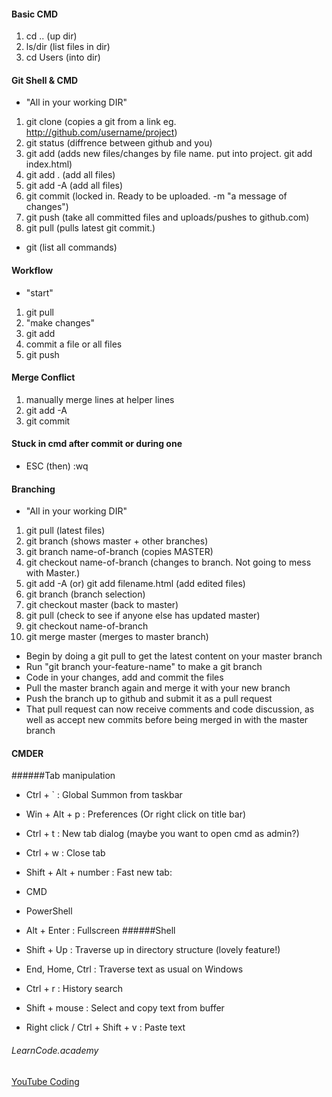 #### Basic CMD 
1. cd .. (up dir)
2. ls/dir (list files in dir)
3. cd Users (into dir)

#### Git Shell & CMD

- "All in your working DIR"

1. git clone (copies a git from a link eg. http://github.com/username/project)
2. git status (diffrence between github and you)
3. git add (adds new files/changes by file name. put into project. git add index.html)
4. git add . (add all files)
5. git add -A (add all files)
6. git commit (locked in. Ready to be uploaded. -m "a message of changes")
7. git push (take all committed files and uploads/pushes to github.com)
8. git pull (pulls latest git commit.)
- git (list all commands)

#### Workflow

- "start"
1. git pull
2. "make changes"
3. git add
4. commit a file or all files
5. git push

#### Merge Conflict

1. manually merge lines at helper lines
2. git add -A
3. git commit

#### Stuck in cmd after commit or during one

- ESC (then) :wq

#### Branching

- "All in your working DIR"

1. git pull (latest files)
2. git branch (shows master + other branches)
3. git branch name-of-branch (copies MASTER)
4. git checkout name-of-branch (changes to branch. Not going to mess with Master.)
5. git add -A (or) git add filename.html (add edited files)
6. git branch (branch selection)
7. git checkout master (back to master)
8. git pull (check to see if anyone else has updated master)
9. git checkout name-of-branch
10. git merge master (merges to master branch)

- Begin by doing a git pull to get the latest content on your master branch
- Run "git branch your-feature-name" to make a git branch
- Code in your changes, add and commit the files
- Pull the master branch again and merge it with your new branch
- Push the branch up to github and submit it as a pull request
- That pull request can now receive comments and code discussion, as well as accept new commits before being merged in with the master branch


#### CMDER
######Tab manipulation

- Ctrl + ` : Global Summon from taskbar
- Win + Alt + p : Preferences (Or right click on title bar)
- Ctrl + t : New tab dialog (maybe you want to open cmd as admin?)
- Ctrl + w : Close tab
- Shift + Alt + number : Fast new tab:
- CMD
- PowerShell
- Alt + Enter : Fullscreen
######Shell

- Shift + Up : Traverse up in directory structure (lovely feature!)
- End, Home, Ctrl : Traverse text as usual on Windows
- Ctrl + r : History search
- Shift + mouse : Select and copy text from buffer
- Right click / Ctrl + Shift + v : Paste text

###### LearnCode.academy
[YouTube Coding](https://www.youtube.com/channel/UCVTlvUkGslCV_h-nSAId8Sw)
